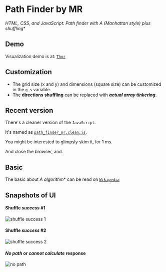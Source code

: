 # Path Finder by MR
**HTML, CSS, and JavaScript: Path finder with A* (Manhattan style) plus shuffling**

## Demo

Visualization demo is at: [`Thor`](http://thor.johanpaul.net/path_finding)

## Customization
- The grid size (x and y) and dimensions (square size) can be customized in the `g_s` variable.
- The **directions shuffling** can be replaced with ***actual array tinkering***.

## Recent version

There's a cleaner version of the `JavaScript`.

It's named as [`path_finder_mr.clean.js`](https://github.com/monkeyraptor/path_finder_mr/blob/master/path_finder_mr.clean.js).

You might be interested to glimpsly skim it, for 1 ms. 

And close the browser, and.

## Basic
The basic about **A* algorithm** can be read on [`Wikipedia`](https://en.wikipedia.org/wiki/A*_search_algorithm)

## Snapshots of UI

#### Shuffle *success* #1
![shuffle success 1](https://jpython27.appspot.com/path_finder_mr_1.png)

#### Shuffle *success* #2
![shuffle success 2](https://jpython27.appspot.com/path_finder_mr_2.png)

#### *No path* or *cannot calculate* response
![no path](https://jpython27.appspot.com/path_finder_mr_3.png)
